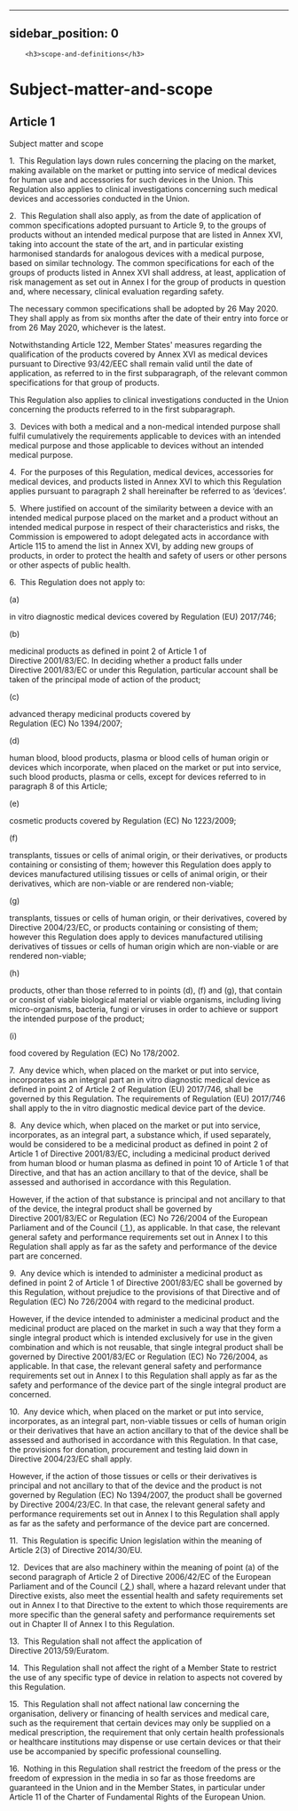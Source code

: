 
---
sidebar_position: 0
---
        <h3>scope-and-definitions</h3>
<h1>Subject-matter-and-scope</h1>
<h2>Article 1</h2>
   <p class="stitle-article-norm">Subject matter and scope</p>
   <p class="norm">1.&nbsp;&nbsp;This Regulation lays down rules 
concerning the placing on the market, making available on the market or 
putting into service of medical devices for human use and accessories 
for such devices in the Union. This Regulation also applies to clinical 
investigations concerning such medical devices and accessories conducted
 in the Union.</p>
   <p class="norm">2.&nbsp;&nbsp;This Regulation shall also apply, as 
from the date of application of common specifications adopted pursuant 
to Article&nbsp;9, to the groups of products without an intended medical
 purpose that are listed in Annex&nbsp;XVI, taking into account the 
state of the art, and in particular existing harmonised standards for 
analogous devices with a medical purpose, based on similar technology. 
The common specifications for each of the groups of products listed in 
Annex&nbsp;XVI shall address, at least, application of risk management 
as set out in Annex&nbsp;I for the group of products in question and, 
where necessary, clinical evaluation regarding safety.</p>
   <p class="norm">The necessary common specifications shall be adopted 
by 26 May 2020. They shall apply as from six months after the date of 
their entry into force or from 26 May 2020, whichever is the latest.</p>
   <p class="norm">Notwithstanding Article&nbsp;122, Member&nbsp;States'
 measures regarding the qualification of the products covered by 
Annex&nbsp;XVI as medical devices pursuant to Directive&nbsp;93/42/EEC 
shall remain valid until the date of application, as referred to in the 
first subparagraph, of the relevant common specifications for that group
 of products.</p>
   <p class="norm">This Regulation also applies to clinical 
investigations conducted in the Union concerning the products referred 
to in the first subparagraph.</p>
   <p class="norm">3.&nbsp;&nbsp;Devices with both a medical and a 
non-medical intended purpose shall fulfil cumulatively the requirements 
applicable to devices with an intended medical purpose and those 
applicable to devices without an intended medical purpose.</p>
   <p class="norm">4.&nbsp;&nbsp;For the purposes of this Regulation, 
medical devices, accessories for medical devices, and products listed in
 Annex&nbsp;XVI to which this Regulation applies pursuant to 
paragraph&nbsp;2 shall hereinafter be referred to as ‘devices’.</p>
   <p class="norm">5.&nbsp;&nbsp;Where justified on account of the 
similarity between a device with an intended medical purpose placed on 
the market and a product without an intended medical purpose in respect 
of their characteristics and risks, the Commission is empowered to adopt
 delegated acts in accordance with Article&nbsp;115 to amend the list in
 Annex&nbsp;XVI, by adding new groups of products, in order to protect 
the health and safety of users or other persons or other aspects of 
public health.</p>
   <p class="norm">6.&nbsp;&nbsp;This Regulation does not apply to:</p>
   <div class="grid-container grid-list">
      <div class="list grid-list-column-1">
         <span>(a)&nbsp;</span>
      </div>
      <div class="grid-list-column-2">
         <p class="norm">
            <span class="italics">in vitro</span> diagnostic medical devices covered by Regulation&nbsp;(EU)&nbsp;2017/746;</p>
      </div>
   </div>
   <div class="grid-container grid-list">
      <div class="list grid-list-column-1">
         <span>(b)&nbsp;</span>
      </div>
      <div class="grid-list-column-2">
         <p class="norm">medicinal products as defined in point&nbsp;2 
of Article&nbsp;1 of Directive&nbsp;2001/83/EC. In deciding whether a 
product falls under Directive&nbsp;2001/83/EC or under this Regulation, 
particular account shall be taken of the principal mode of action of the
 product;</p>
      </div>
   </div>
   <div class="grid-container grid-list">
      <div class="list grid-list-column-1">
         <span>(c)&nbsp;</span>
      </div>
      <div class="grid-list-column-2">
         <p class="norm">advanced therapy medicinal products covered by Regulation&nbsp;(EC)&nbsp;No&nbsp;1394/2007;</p>
      </div>
   </div>
   <div class="grid-container grid-list">
      <div class="list grid-list-column-1">
         <span>(d)&nbsp;</span>
      </div>
      <div class="grid-list-column-2">
         <p class="norm">human blood, blood products, plasma or blood 
cells of human origin or devices which incorporate, when placed on the 
market or put into service, such blood products, plasma or cells, except
 for devices referred to in paragraph&nbsp;8 of this Article;</p>
      </div>
   </div>
   <div class="grid-container grid-list">
      <div class="list grid-list-column-1">
         <span>(e)&nbsp;</span>
      </div>
      <div class="grid-list-column-2">
         <p class="norm">cosmetic products covered by Regulation&nbsp;(EC)&nbsp;No&nbsp;1223/2009;</p>
      </div>
   </div>
   <div class="grid-container grid-list">
      <div class="list grid-list-column-1">
         <span>(f)&nbsp;</span>
      </div>
      <div class="grid-list-column-2">
         <p class="norm">transplants, tissues or cells of animal origin,
 or their derivatives, or products containing or consisting of them; 
however this Regulation does apply to devices manufactured utilising 
tissues or cells of animal origin, or their derivatives, which are 
non-viable or are rendered non-viable;</p>
      </div>
   </div>
   <div class="grid-container grid-list">
      <div class="list grid-list-column-1">
         <span>(g)&nbsp;</span>
      </div>
      <div class="grid-list-column-2">
         <p class="norm">transplants, tissues or cells of human origin, 
or their derivatives, covered by Directive&nbsp;2004/23/EC, or products 
containing or consisting of them; however this Regulation does apply to 
devices manufactured utilising derivatives of tissues or cells of human 
origin which are non-viable or are rendered non-viable;</p>
      </div>
   </div>
   <div class="grid-container grid-list">
      <div class="list grid-list-column-1">
         <span>(h)&nbsp;</span>
      </div>
      <div class="grid-list-column-2">
         <p class="norm">products, other than those referred to in 
points (d), (f) and (g), that contain or consist of viable biological 
material or viable organisms, including living micro-organisms, 
bacteria, fungi or viruses in order to achieve or support the intended 
purpose of the product;</p>
      </div>
   </div>
   <div class="grid-container grid-list">
      <div class="list grid-list-column-1">
         <span>(i)&nbsp;</span>
      </div>
      <div class="grid-list-column-2">
         <p class="norm">food covered by Regulation (EC)&nbsp;No&nbsp;178/2002.</p>
      </div>
   </div>
   <p class="norm">7.&nbsp;&nbsp;Any device which, when placed on the market or put into service, incorporates as an integral part an <span class="italics">in vitro</span>
 diagnostic medical device as defined in point&nbsp;2 of Article&nbsp;2 
of Regulation&nbsp;(EU)&nbsp;2017/746, shall be governed by this 
Regulation. The requirements of Regulation&nbsp;(EU)&nbsp;2017/746 shall
 apply to the <span class="italics">in vitro</span> diagnostic medical device part of the device.</p>
   <p class="norm">8.&nbsp;&nbsp;Any device which, when placed on the 
market or put into service, incorporates, as an integral part, a 
substance which, if used separately, would be considered to be a 
medicinal product as defined in point&nbsp;2 of Article&nbsp;1 of 
Directive&nbsp;2001/83/EC, including a medicinal product derived from 
human blood or human plasma as defined in point&nbsp;10 of 
Article&nbsp;1 of that Directive, and that has an action ancillary to 
that of the device, shall be assessed and authorised in accordance with 
this Regulation.</p>
   <p class="norm">However, if the action of that substance is principal
 and not ancillary to that of the device, the integral product shall be 
governed by Directive&nbsp;2001/83/EC or 
Regulation&nbsp;(EC)&nbsp;No&nbsp;726/2004 of the European Parliament 
and of the Council&nbsp;(<a href="#E0001" id="src.E0001">
         <span class="superscript">1</span>
      </a>), as applicable. In that case, the relevant general safety 
and performance requirements set out in Annex&nbsp;I to this Regulation 
shall apply as far as the safety and performance of the device part are 
concerned.</p>
   <p class="norm">9.&nbsp;&nbsp;Any device which is intended to 
administer a medicinal product as defined in point&nbsp;2 of 
Article&nbsp;1 of Directive&nbsp;2001/83/EC shall be governed by this 
Regulation, without prejudice to the provisions of that 
Directive&nbsp;and of Regulation&nbsp;(EC)&nbsp;No&nbsp;726/2004 with 
regard to the medicinal product.</p>
   <p class="norm">However, if the device intended to administer a 
medicinal product and the medicinal product are placed on the market in 
such a way that they form a single integral product which is intended 
exclusively for use in the given combination and which is not reusable, 
that single integral product shall be governed by 
Directive&nbsp;2001/83/EC or Regulation&nbsp;(EC)&nbsp;No&nbsp;726/2004,
 as applicable. In that case, the relevant general safety and 
performance requirements set out in Annex&nbsp;I to this Regulation 
shall apply as far as the safety and performance of the device part of 
the single integral product are concerned.</p>
   <p class="norm">10.&nbsp;&nbsp;Any device which, when placed on the 
market or put into service, incorporates, as an integral part, 
non-viable tissues or cells of human origin or their derivatives that 
have an action ancillary to that of the device shall be assessed and 
authorised in accordance with this Regulation. In that case, the 
provisions for donation, procurement and testing laid down in 
Directive&nbsp;2004/23/EC shall apply.</p>
   <p class="norm">However, if the action of those tissues or cells or 
their derivatives is principal and not ancillary to that of the device 
and the product is not governed by 
Regulation&nbsp;(EC)&nbsp;No&nbsp;1394/2007, the product shall be 
governed by Directive&nbsp;2004/23/EC. In that case, the relevant 
general safety and performance requirements set out in Annex&nbsp;I to 
this Regulation shall apply as far as the safety and performance of the 
device part are concerned.</p>
   <p class="norm">11.&nbsp;&nbsp;This Regulation is specific Union 
legislation within the meaning of Article&nbsp;2(3) of 
Directive&nbsp;2014/30/EU.</p>
   <p class="norm">12.&nbsp;&nbsp;Devices that are also machinery within
 the meaning of point&nbsp;(a) of the second paragraph&nbsp;of 
Article&nbsp;2 of Directive&nbsp;2006/42/EC of the European Parliament 
and of the Council&nbsp;(<a href="#E0002" id="src.E0002">
         <span class="superscript">2</span>
      </a>) shall, where a hazard relevant under that 
Directive&nbsp;exists, also meet the essential health and safety 
requirements set out in Annex&nbsp;I to that Directive&nbsp;to the 
extent to which those requirements are more specific than the general 
safety and performance requirements set out in Chapter&nbsp;II of 
Annex&nbsp;I to this Regulation.</p>
   <p class="norm">13.&nbsp;&nbsp;This Regulation shall not affect the application of Directive&nbsp;2013/59/Euratom.</p>
   <p class="norm">14.&nbsp;&nbsp;This Regulation shall not affect the 
right of a Member&nbsp;State to restrict the use of any specific type of
 device in relation to aspects not covered by this Regulation.</p>
   <p class="norm">15.&nbsp;&nbsp;This Regulation shall not affect 
national law concerning the organisation, delivery or financing of 
health services and medical care, such as the requirement that certain 
devices may only be supplied on a medical prescription, the requirement 
that only certain health professionals or healthcare institutions may 
dispense or use certain devices or that their use be accompanied by 
specific professional counselling.</p>
   <p class="norm">16.&nbsp;&nbsp;Nothing in this Regulation shall 
restrict the freedom of the press or the freedom of expression in the 
media in so far as those freedoms are guaranteed in the Union and in the
 Member&nbsp;States, in particular under Article&nbsp;11 of the Charter 
of Fundamental Rights of the European Union.</p>